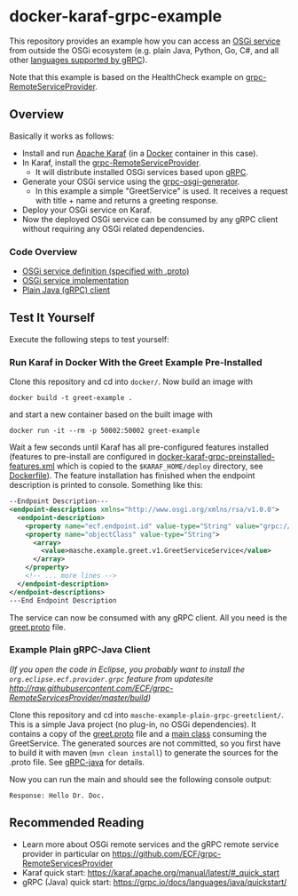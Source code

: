 # docker-karaf-grpc-example

This repository provides an example how you can access an [OSGi service](http://docs.osgi.org/specification/osgi.cmpn/7.0.0/service.component.html) from outside the OSGi ecosystem (e.g. plain Java, Python, Go, C#, and all other [languages supported by gRPC](https://grpc.io/docs/languages/)).

Note that this example is based on the HealthCheck example on [grpc-RemoteServiceProvider](https://github.com/ECF/grpc-RemoteServicesProvider).


## Overview 

Basically it works as follows:
* Install and run [Apache Karaf](https://karaf.apache.org/) (in a [Docker](https://www.docker.com/) container in this case).
* In Karaf, install the [grpc-RemoteServiceProvider](https://github.com/ECF/grpc-RemoteServicesProvider).
  * It will distribute installed OSGi services based upon [gRPC](https://grpc.io/).
* Generate your OSGi service using the [grpc-osgi-generator](https://github.com/ECF/grpc-osgi-generator).
  * In this example a simple "GreetService" is used. It receives a request with title + name and returns a greeting response.
* Deploy your OSGi service on Karaf.
* Now the deployed OSGi service can be consumed by any gRPC client without requiring any OSGi related dependencies.

### Code Overview
* [OSGi service definition (specified with .proto)](https://github.com/martinschemel/docker-karaf-grpc-example/blob/master/masche.example.greetservice.api/src/main/proto/greet.proto)
* [OSGi service implementation](https://github.com/martinschemel/docker-karaf-grpc-example/blob/master/masche.example.greetservice.impl/src/masche/example/greetservice/impl/GreetServiceImpl.java)
* [Plain Java (gRPC) client](https://github.com/martinschemel/docker-karaf-grpc-example/blob/master/masche-example-plain-grpc-greetclient/src/main/java/masche/example/greetservice/client/Main.java)

## Test It Yourself

Execute the following steps to test yourself:

### Run Karaf in Docker With the Greet Example Pre-Installed

Clone this repository and cd into `docker/`. Now build an image with 
```
docker build -t greet-example .
```
and start a new container based on the built image with
```
docker run -it --rm -p 50002:50002 greet-example
```
Wait a few seconds until Karaf has all pre-configured features installed (features to pre-install are configured in [docker-karaf-grpc-preinstalled-features.xml](https://github.com/martinschemel/docker-karaf-grpc-example/blob/master/docker/docker-karaf-grpc-preinstalled-features.xml) which is copied to the `$KARAF_HOME/deploy` directory, see [Dockerfile](https://github.com/martinschemel/docker-karaf-grpc-example/blob/master/docker/Dockerfile)). The feature installation has finished when the endpoint description is printed to console. Something like this:
```xml
--Endpoint Description---
<endpoint-descriptions xmlns="http://www.osgi.org/xmlns/rsa/v1.0.0">
  <endpoint-description>
    <property name="ecf.endpoint.id" value-type="String" value="grpc://localhost:50002"/>    
    <property name="objectClass" value-type="String">
      <array>
        <value>masche.example.greet.v1.GreetServiceService</value>
      </array>
    </property>
    <!-- ... more lines -->
  </endpoint-description>
</endpoint-descriptions>
---End Endpoint Description
```

The service can now be consumed with any gRPC client. All you need is the [greet.proto](https://raw.githubusercontent.com/martinschemel/docker-karaf-grpc-example/master/masche.example.greetservice.api/src/main/proto/greet.proto) file.

### Example Plain gRPC-Java Client
_(If you open the code in Eclipse, you probably want to install the `org.eclipse.ecf.provider.grpc` feature from updatesite http://raw.githubusercontent.com/ECF/grpc-RemoteServicesProvider/master/build)_

Clone this repository and cd into `masche-example-plain-grpc-greetclient/`. This is a simple Java project (no plug-in, no OSGi dependencies). It contains a copy of the [greet.proto](https://github.com/martinschemel/docker-karaf-grpc-example/blob/master/masche-example-plain-grpc-greetclient/src/main/proto/greet.proto) file and a [main class](https://github.com/martinschemel/docker-karaf-grpc-example/blob/master/masche-example-plain-grpc-greetclient/src/main/java/masche/example/greetservice/client/Main.java) consuming the GreetService. The generated sources are not committed, so you first have to build it with maven (`mvn clean install`) to generate the sources for the .proto file. See [gRPC-java](https://github.com/grpc/grpc-java) for details.

Now you can run the main and should see the following console output:
```
Response: Hello Dr. Doc.
```

## Recommended Reading
* Learn more about OSGi remote services and the gRPC remote service provider in particular on https://github.com/ECF/grpc-RemoteServicesProvider
* Karaf quick start: https://karaf.apache.org/manual/latest/#_quick_start
* gRPC (Java) quick start: https://grpc.io/docs/languages/java/quickstart/

